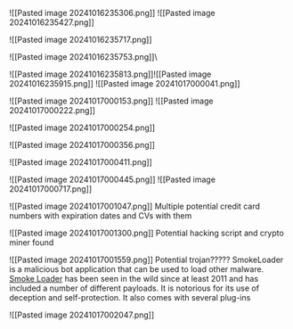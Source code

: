 ![[Pasted image 20241016235306.png]]
![[Pasted image 20241016235427.png]]

 ![[Pasted image 20241016235717.png]]



![[Pasted image 20241016235753.png]]\

![[Pasted image 20241016235813.png]]![[Pasted image 20241016235915.png]]
![[Pasted image 20241017000041.png]]


![[Pasted image 20241017000153.png]]
![[Pasted image 20241017000222.png]]

![[Pasted image 20241017000254.png]]

![[Pasted image 20241017000356.png]]

![[Pasted image 20241017000411.png]]

![[Pasted image 20241017000445.png]]
![[Pasted image 20241017000717.png]]


![[Pasted image 20241017001047.png]]
Multiple potential credit card numbers with expiration dates and CVs with them

![[Pasted image 20241017001300.png]]
Potential hacking script and crypto miner found

![[Pasted image 20241017001559.png]]
Potential trojan????? SmokeLoader is a malicious bot application that can be used to load other malware. [Smoke Loader](https://attack.mitre.org/software/S0226) has been seen in the wild since at least 2011 and has included a number of different payloads. It is notorious for its use of deception and self-protection. It also comes with several plug-ins

![[Pasted image 20241017002047.png]]
